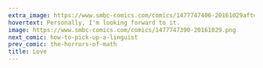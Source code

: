 ```yaml
---
extra_image: https://www.smbc-comics.com/comics/1477747406-20161029after.png
hovertext: Personally, I'm looking forward to it.
image: https://www.smbc-comics.com/comics/1477747390-20161029.png
next_comic: how-to-pick-up-a-linguist
prev_comic: the-horrors-of-math
title: Love
---
```


